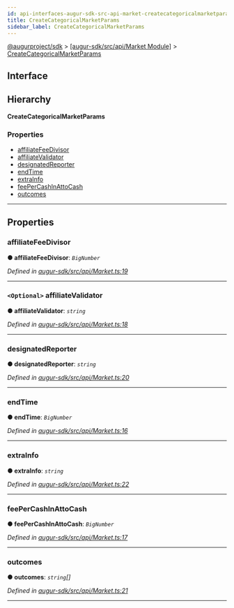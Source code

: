 ```yaml
---
id: api-interfaces-augur-sdk-src-api-market-createcategoricalmarketparams
title: CreateCategoricalMarketParams
sidebar_label: CreateCategoricalMarketParams
---
```


[@augurproject/sdk](api-readme.md) > [[augur-sdk/src/api/Market Module]](api-modules-augur-sdk-src-api-market-module.md) > [CreateCategoricalMarketParams](api-interfaces-augur-sdk-src-api-market-createcategoricalmarketparams.md)

## Interface

## Hierarchy

**CreateCategoricalMarketParams**

### Properties

* [affiliateFeeDivisor](api-interfaces-augur-sdk-src-api-market-createcategoricalmarketparams.md#affiliatefeedivisor)
* [affiliateValidator](api-interfaces-augur-sdk-src-api-market-createcategoricalmarketparams.md#affiliatevalidator)
* [designatedReporter](api-interfaces-augur-sdk-src-api-market-createcategoricalmarketparams.md#designatedreporter)
* [endTime](api-interfaces-augur-sdk-src-api-market-createcategoricalmarketparams.md#endtime)
* [extraInfo](api-interfaces-augur-sdk-src-api-market-createcategoricalmarketparams.md#extrainfo)
* [feePerCashInAttoCash](api-interfaces-augur-sdk-src-api-market-createcategoricalmarketparams.md#feepercashinattocash)
* [outcomes](api-interfaces-augur-sdk-src-api-market-createcategoricalmarketparams.md#outcomes)

---

## Properties

<a id="affiliatefeedivisor"></a>

###  affiliateFeeDivisor

**● affiliateFeeDivisor**: *`BigNumber`*

*Defined in [augur-sdk/src/api/Market.ts:19](https://github.com/AugurProject/augur/blob/304ca83772/packages/augur-sdk/src/api/Market.ts#L19)*

___
<a id="affiliatevalidator"></a>

### `<Optional>` affiliateValidator

**● affiliateValidator**: *`string`*

*Defined in [augur-sdk/src/api/Market.ts:18](https://github.com/AugurProject/augur/blob/304ca83772/packages/augur-sdk/src/api/Market.ts#L18)*

___
<a id="designatedreporter"></a>

###  designatedReporter

**● designatedReporter**: *`string`*

*Defined in [augur-sdk/src/api/Market.ts:20](https://github.com/AugurProject/augur/blob/304ca83772/packages/augur-sdk/src/api/Market.ts#L20)*

___
<a id="endtime"></a>

###  endTime

**● endTime**: *`BigNumber`*

*Defined in [augur-sdk/src/api/Market.ts:16](https://github.com/AugurProject/augur/blob/304ca83772/packages/augur-sdk/src/api/Market.ts#L16)*

___
<a id="extrainfo"></a>

###  extraInfo

**● extraInfo**: *`string`*

*Defined in [augur-sdk/src/api/Market.ts:22](https://github.com/AugurProject/augur/blob/304ca83772/packages/augur-sdk/src/api/Market.ts#L22)*

___
<a id="feepercashinattocash"></a>

###  feePerCashInAttoCash

**● feePerCashInAttoCash**: *`BigNumber`*

*Defined in [augur-sdk/src/api/Market.ts:17](https://github.com/AugurProject/augur/blob/304ca83772/packages/augur-sdk/src/api/Market.ts#L17)*

___
<a id="outcomes"></a>

###  outcomes

**● outcomes**: *`string`[]*

*Defined in [augur-sdk/src/api/Market.ts:21](https://github.com/AugurProject/augur/blob/304ca83772/packages/augur-sdk/src/api/Market.ts#L21)*

___

